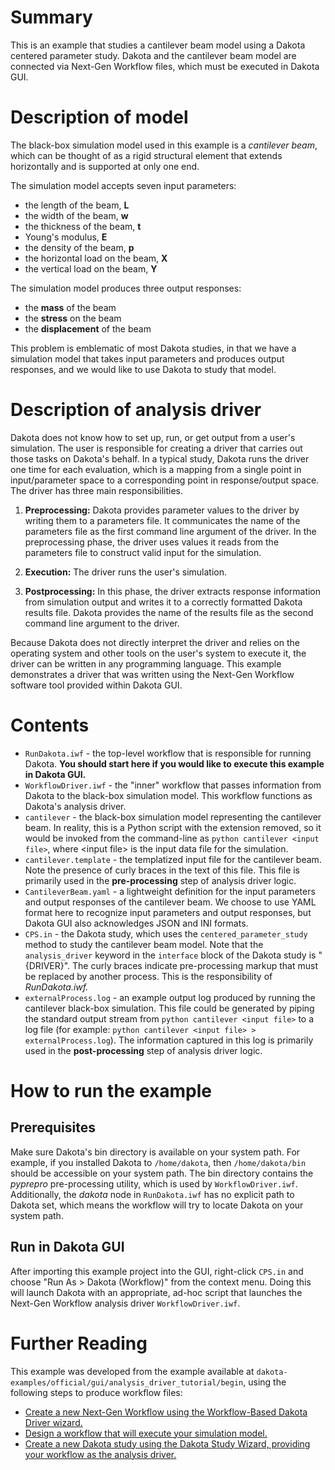# Summary

This is an example that studies a cantilever beam model using a Dakota centered parameter study.  Dakota and the cantilever beam model are connected via Next-Gen Workflow files, which must be executed in Dakota GUI.

# Description of model

The black-box simulation model used in this example is a *cantilever beam*, which can be thought of as a rigid structural element that extends horizontally and is supported at only one end.

The simulation model accepts seven input parameters:

 - the length of the beam, **L**
 - the width of the beam, **w**
 - the thickness of the beam, **t**
 - Young's modulus, **E**
 - the density of the beam, **p**
 - the horizontal load on the beam, **X**
 - the vertical load on the beam, **Y**

The simulation model produces three output responses:

 - the **mass** of the beam
 - the **stress** on the beam
 - the **displacement** of the beam

This problem is emblematic of most Dakota studies, in that we have a simulation model that takes input parameters and produces output responses, and we would like to use Dakota to study that model.

# Description of analysis driver

Dakota does not know how to set up, run, or get output from a user's simulation.  The user is responsible for creating a driver that carries out those tasks on Dakota's behalf. In a typical study, Dakota runs the driver one time for each evaluation, which is a mapping from a single point in input/parameter space to a corresponding point in response/output space.  The driver has three main responsibilities.

1. **Preprocessing:** Dakota provides parameter values to the driver by writing them to a parameters file.  It communicates the name of the parameters file as the first command line argument of the driver. In the preprocessing phase, the driver uses values it reads from the parameters file to construct valid input for the simulation.

2. **Execution:** The driver runs the user's simulation.

3. **Postprocessing:** In this phase, the driver extracts response information from simulation output and writes it to a correctly formatted Dakota results file. Dakota provides the name of the results file as the second command line argument to the driver.

Because Dakota does not directly interpret the driver and relies on the operating system and other tools on the user's system to execute it, the driver can be written in any programming language.  This example demonstrates a driver that was written using the Next-Gen Workflow software tool provided within Dakota GUI.


# Contents

- `RunDakota.iwf` - the top-level workflow that is responsible for running Dakota.  **You should start here if you would like to execute this example in Dakota GUI.**
- `WorkflowDriver.iwf` - the "inner" workflow that passes information from Dakota to the black-box simulation model.  This workflow functions as Dakota's analysis driver. 
- `cantilever` - the black-box simulation model representing the cantilever beam.  In reality, this is a Python script with the extension removed, so it would be invoked from the command-line as `python cantilever <input file>`, where <input file\> is the input data file for the simulation.
- `cantilever.template` - the templatized input file for the cantilever beam.  Note the presence of curly braces in the text of this file.  This file is primarily used in the **pre-processing** step of analysis driver logic.
- `CantileverBeam.yaml` - a lightweight definition for the input parameters and output responses of the cantilever beam. We choose to use YAML format here to recognize input parameters and output responses, but Dakota GUI also acknowledges JSON and INI formats.
- `CPS.in` - the Dakota study, which uses the `centered_parameter_study` method to study the cantilever beam model.  Note that the `analysis_driver` keyword in the `interface` block of the Dakota study is "\{DRIVER\}". The curly braces indicate pre-processing markup that must be replaced by another process.  This is the responsibility of *RunDakota.iwf.*
- `externalProcess.log` - an example output log produced by running the cantilever black-box simulation.  This file could be generated by piping the standard output stream from `python cantilever <input file>` to a log file (for example:  `python cantilever <input file> > externalProcess.log`).  The information captured in this log is primarily used in the **post-processing** step of analysis driver logic.

# How to run the example

## Prerequisites

Make sure Dakota's bin directory is available on your system path.  For example, if you installed Dakota to `/home/dakota`, then `/home/dakota/bin` should be accessible on your system path.  The bin directory contains the _pyprepro_ pre-processing utility, which is used by `WorkflowDriver.iwf`.  Additionally, the _dakota_ node in `RunDakota.iwf` has no explicit path to Dakota set, which means the workflow will try to locate Dakota on your system path.

## Run in Dakota GUI

After importing this example project into the GUI, right-click `CPS.in` and choose "Run As > Dakota (Workflow)" from the context menu. Doing this will launch Dakota with an appropriate, ad-hoc script that launches the Next-Gen Workflow analysis driver `WorkflowDriver.iwf`.

# Further Reading

This example was developed from the example available at `dakota-examples/official/gui/analysis_driver_tutorial/begin`, using the following steps to produce workflow files:

- [Create a new Next-Gen Workflow using the Workflow-Based Dakota Driver wizard.](https://snl-dakota.github.io/docs/latest_release/users/usingdakotagui/wizards/NewWorkflowDriver.html)
- [Design a workflow that will execute your simulation model.](https://snl-dakota.github.io/docs/latest_release/users/usingdakotagui/ngw/NextGenWorkflowTutorial.html#gui-nestedworkflowtutorial-main)
- [Create a new Dakota study using the Dakota Study Wizard, providing your workflow as the analysis driver.](https://snl-dakota.github.io/docs/latest_release/users/usingdakotagui/wizards/NewDakotaStudy.html)
